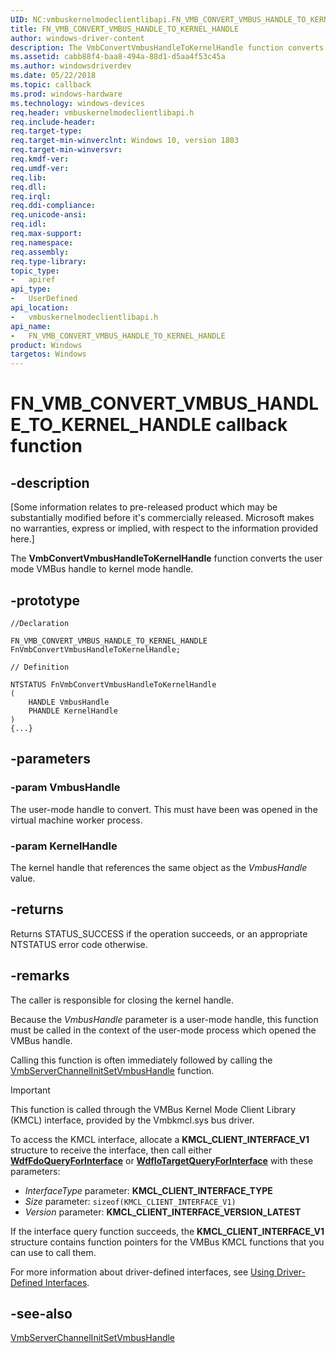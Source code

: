 ```yaml
---
UID: NC:vmbuskernelmodeclientlibapi.FN_VMB_CONVERT_VMBUS_HANDLE_TO_KERNEL_HANDLE
title: FN_VMB_CONVERT_VMBUS_HANDLE_TO_KERNEL_HANDLE
author: windows-driver-content
description: The VmbConvertVmbusHandleToKernelHandle function converts the user mode VMBus handle to kernel mode handle.
ms.assetid: cabb88f4-baa8-494a-88d1-d5aa4f53c45a
ms.author: windowsdriverdev
ms.date: 05/22/2018
ms.topic: callback
ms.prod: windows-hardware
ms.technology: windows-devices
req.header: vmbuskernelmodeclientlibapi.h
req.include-header:
req.target-type:
req.target-min-winverclnt: Windows 10, version 1803
req.target-min-winversvr:
req.kmdf-ver:
req.umdf-ver:
req.lib:
req.dll:
req.irql: 
req.ddi-compliance:
req.unicode-ansi:
req.idl:
req.max-support:
req.namespace:
req.assembly:
req.type-library: 
topic_type: 
-	apiref
api_type: 
-	UserDefined
api_location: 
-	vmbuskernelmodeclientlibapi.h
api_name: 
-	FN_VMB_CONVERT_VMBUS_HANDLE_TO_KERNEL_HANDLE
product: Windows
targetos: Windows
---
```


# FN_VMB_CONVERT_VMBUS_HANDLE_TO_KERNEL_HANDLE callback function

## -description

<p class="CCE_Message">[Some information relates to pre-released product which may be substantially modified before it's commercially released. Microsoft makes no warranties, express or implied, with respect to the information provided here.]

The <b>VmbConvertVmbusHandleToKernelHandle</b> function converts the user mode VMBus handle to kernel mode handle. 

## -prototype

```
//Declaration

FN_VMB_CONVERT_VMBUS_HANDLE_TO_KERNEL_HANDLE FnVmbConvertVmbusHandleToKernelHandle; 

// Definition

NTSTATUS FnVmbConvertVmbusHandleToKernelHandle 
(
	HANDLE VmbusHandle
	PHANDLE KernelHandle
)
{...}

```

## -parameters

### -param VmbusHandle

The user-mode handle to convert. This must have been was opened in the virtual machine worker process.

### -param KernelHandle 

The kernel handle that references the same object as the <i>VmbusHandle</i> value.

## -returns

Returns STATUS_SUCCESS if the operation succeeds, or an appropriate NTSTATUS error code otherwise.

## -remarks

The
caller is responsible for closing the kernel handle.

Because the <i>VmbusHandle</i> parameter is a user-mode
handle, this function must be called in the context of the user-mode process which
opened the VMBus handle.

  Calling this function is often immediately followed by calling
the <a href="https://msdn.microsoft.com/0ECF76C7-9475-439E-8E59-B2B7CD350D24">VmbServerChannelInitSetVmbusHandle</a> function.

> [!IMPORTANT]
> This function is called through the VMBus Kernel Mode Client Library (KMCL) interface, provided by the Vmbkmcl.sys bus driver. 
>
> To access the KMCL interface, allocate a **KMCL_CLIENT_INTERFACE_V1** structure to receive the interface, then call either [**WdfFdoQueryForInterface**](../wdffdo/nf-wdffdo-wdffdoqueryforinterface.md) or [**WdfIoTargetQueryForInterface**](../wdfiotarget/nf-wdfiotarget-wdfiotargetqueryforinterface.md) with these parameters:
> 
> - *InterfaceType* parameter: **KMCL_CLIENT_INTERFACE_TYPE**
> - *Size* parameter: `sizeof(KMCL_CLIENT_INTERFACE_V1)`
> - *Version* parameter: **KMCL_CLIENT_INTERFACE_VERSION_LATEST** 
>
> If the interface query function succeeds, the **KMCL_CLIENT_INTERFACE_V1** structure contains function pointers for the VMBus KMCL functions that you can use to call them.
>
> For more information about driver-defined interfaces, see [Using Driver-Defined Interfaces](https://docs.microsoft.com/windows-hardware/drivers/wdf/using-driver-defined-interfaces).

## -see-also

<a href="https://msdn.microsoft.com/0ECF76C7-9475-439E-8E59-B2B7CD350D24">VmbServerChannelInitSetVmbusHandle</a>